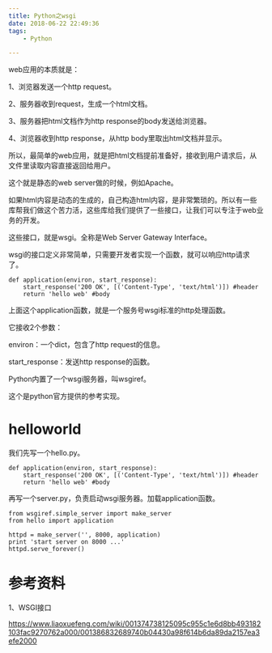 ```yaml
---
title: Python之wsgi
date: 2018-06-22 22:49:36
tags:
	- Python

---
```




web应用的本质就是：

1、浏览器发送一个http request。

2、服务器收到request，生成一个html文档。

3、服务器把html文档作为http response的body发送给浏览器。

4、浏览器收到http response，从http body里取出html文档并显示。



所以，最简单的web应用，就是把html文档提前准备好，接收到用户请求后，从文件里读取内容直接返回给用户。

这个就是静态的web server做的时候，例如Apache。



如果html内容是动态的生成的，自己构造html内容，是非常繁琐的。所以有一些库帮我们做这个苦力活，这些库给我们提供了一些接口，让我们可以专注于web业务的开发。

这些接口，就是wsgi。全称是Web Server Gateway Interface。



wsgi的接口定义非常简单，只需要开发者实现一个函数，就可以响应http请求了。

```
def application(environ, start_response):
	start_response('200 OK', [('Content-Type', 'text/html')]) #header
	return 'hello web' #body
```

上面这个application函数，就是一个服务号wsgi标准的http处理函数。

它接收2个参数：

environ：一个dict，包含了http request的信息。

start_response：发送http response的函数。



Python内置了一个wsgi服务器，叫wsgiref。

这个是python官方提供的参考实现。



# helloworld

我们先写一个hello.py。

```
def application(environ, start_response):
	start_response('200 OK', [('Content-Type', 'text/html')]) #header
	return 'hello web' #body
```

再写一个server.py，负责启动wsgi服务器。加载application函数。

```
from wsgiref.simple_server import make_server
from hello import application

httpd = make_server('', 8000, application)
print 'start server on 8000 ...'
httpd.serve_forever()
```



# 参考资料

1、WSGI接口

https://www.liaoxuefeng.com/wiki/001374738125095c955c1e6d8bb493182103fac9270762a000/001386832689740b04430a98f614b6da89da2157ea3efe2000
